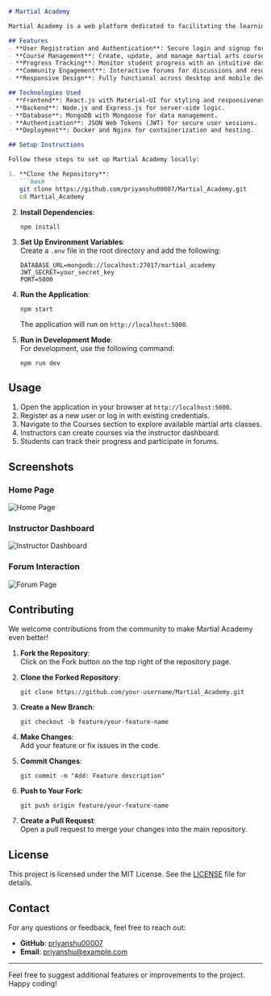 
```markdown
# Martial Academy  

Martial Academy is a web platform dedicated to facilitating the learning and teaching of martial arts. The platform bridges the gap between students and instructors by providing a comprehensive online space for course management, community engagement, and skill development.  

## Features  
- **User Registration and Authentication**: Secure login and signup for students and instructors using JSON Web Tokens (JWT).  
- **Course Management**: Create, update, and manage martial arts courses with ease.  
- **Progress Tracking**: Monitor student progress with an intuitive dashboard.  
- **Community Engagement**: Interactive forums for discussions and resource sharing.  
- **Responsive Design**: Fully functional across desktop and mobile devices.  

## Technologies Used  
- **Frontend**: React.js with Material-UI for styling and responsiveness.  
- **Backend**: Node.js and Express.js for server-side logic.  
- **Database**: MongoDB with Mongoose for data management.  
- **Authentication**: JSON Web Tokens (JWT) for secure user sessions.  
- **Deployment**: Docker and Nginx for containerization and hosting.  

## Setup Instructions  

Follow these steps to set up Martial Academy locally:  

1. **Clone the Repository**:  
   ```bash
   git clone https://github.com/priyanshu00007/Martial_Academy.git
   cd Martial_Academy
   ```  

2. **Install Dependencies**:  
   ```
   npm install
   ```  

3. **Set Up Environment Variables**:  
   Create a `.env` file in the root directory and add the following:  
   ```env
   DATABASE_URL=mongodb://localhost:27017/martial_academy  
   JWT_SECRET=your_secret_key  
   PORT=5000  
   ```  

4. **Run the Application**:  
   ```
   npm start
   ```  
   The application will run on `http://localhost:5000`.  

5. **Run in Development Mode**:  
   For development, use the following command:  
   ```
   npm run dev
   ```  

## Usage  
1. Open the application in your browser at `http://localhost:5000`.  
2. Register as a new user or log in with existing credentials.  
3. Navigate to the Courses section to explore available martial arts classes.  
4. Instructors can create courses via the instructor dashboard.  
5. Students can track their progress and participate in forums.  

## Screenshots  

### Home Page  
![Home Page](./screenshots/homepage.png)  

### Instructor Dashboard  
![Instructor Dashboard](./screenshots/instructor-dashboard.png)  

### Forum Interaction  
![Forum Page](./screenshots/forum.png)  

## Contributing  

We welcome contributions from the community to make Martial Academy even better!  

1. **Fork the Repository**:  
   Click on the Fork button on the top right of the repository page.  

2. **Clone the Forked Repository**:  
   ```
   git clone https://github.com/your-username/Martial_Academy.git
   ```  

3. **Create a New Branch**:  
   ```
   git checkout -b feature/your-feature-name
   ```  

4. **Make Changes**:  
   Add your feature or fix issues in the code.  

5. **Commit Changes**:  
   ```
   git commit -m "Add: Feature description"
   ```  

6. **Push to Your Fork**:  
   ```
   git push origin feature/your-feature-name
   ```  

7. **Create a Pull Request**:  
   Open a pull request to merge your changes into the main repository.  

## License  

This project is licensed under the MIT License. See the [LICENSE](./LICENSE) file for details.  

## Contact  

For any questions or feedback, feel free to reach out:  
- **GitHub**: [priyanshu00007](https://github.com/priyanshu00007)  
- **Email**: priyanshu@example.com  

---

Feel free to suggest additional features or improvements to the project. Happy coding!
```  
